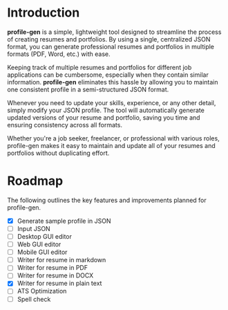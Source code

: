 # Introduction

**profile-gen** is a simple, lightweight tool designed to streamline the process of creating resumes and portfolios.
By using a single, centralized JSON format, you can generate professional resumes and portfolios in multiple formats (PDF, Word, etc.) with ease.

Keeping track of multiple resumes and portfolios for different job applications can be cumbersome, especially when they contain similar information.
**profile-gen** eliminates this hassle by allowing you to maintain one consistent profile in a semi-structured JSON format.

Whenever you need to update your skills, experience, or any other detail, simply modify your JSON profile. The tool will automatically generate updated versions of your resume and portfolio, saving you time and ensuring consistency across all formats.

Whether you're a job seeker, freelancer, or professional with various roles, profile-gen makes it easy to maintain and update all of your resumes and portfolios without duplicating effort.

# Roadmap

The following outlines the key features and improvements planned for profile-gen.

- [x] Generate sample profile in JSON
- [ ] Input JSON
- [ ] Desktop GUI editor
- [ ] Web GUI editor
- [ ] Mobile GUI editor
- [ ] Writer for resume in markdown
- [ ] Writer for resume in PDF
- [ ] Writer for resume in DOCX
- [x] Writer for resume in plain text
- [ ] ATS Optimization
- [ ] Spell check
